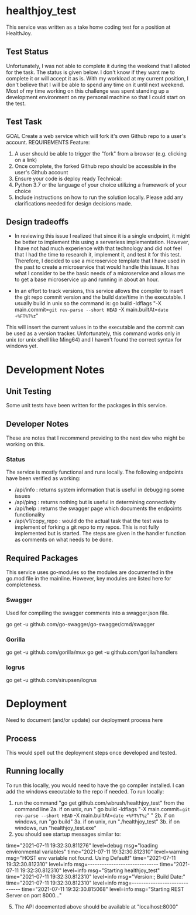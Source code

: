 # healthjoy_test
This service was written as a take home coding test for a position at HealthJoy. 

## Test Status
Unfortunately, I was not able to complete it during the weekend that I alloted for the task. The status is given below. I don't know if they want me 
to complete it or will accept it as is. With my workload at my current position, I don't believe that I will be able to spend any time on it until 
next weekend. Most of my time working on this challenge was spent standing up a development environment on my personal machine so that I could start 
on the test.

## Test Task
GOAL
Create a web service which will fork it's own Github repo to a user's account.
REQUIREMENTS
Feature:
1. A user should be able to trigger the "fork" from a browser (e.g. clicking on a link)
2. Once complete, the forked Github repo should be accessible in the user's Github account
3. Ensure your code is deploy ready
Technical:
1. Python 3.7 or the language of your choice utilizing a framework of your choice
2. Include instructions on how to run the solution locally.
Please add any clarifications needed for design decisions made.

## Design tradeoffs

- In reviewing this issue I realized that since it is a single endpoint, it might be better to implement this using a serverless implementation. However, I have not had much experience with that technology and did not feel that I had the time to research it, implement it, and test it for this test. Therefore, I decided to use a microservice template that I have used in the past to create a microservice that would handle this issue. It has what I consider to be the basic needs of a microservice and allows me to get a base microservice up and running in about an hour.

- In an effort to track versions, this service allows the compiler to insert the git repo commit version and the build date/time in the executable. I usually build in unix so the command is:
go build -ldflags "-X main.commit=`git rev-parse --short HEAD` -X main.builtAt=`date +%FT%T%z`"

This will insert the current values in to the executable and the commit can be used as a version tracker. Unfortunately, this command works only in unix (or unix shell like Ming64) and I haven't found the correct syntax for windows yet.

# Development Notes

## Unit Testing
Some unit tests have been written for the packages in this service. 

## Developer Notes
These are notes that I recommend providing to the next dev who might be working on this.

### Status
The service is mostly functional and runs locally. The following endpoints have been verified as working:
 - /api/info : returns system information that is useful in debugging some issues
 - /api/ping : returns nothing but is useful in determining connectivity
 - /api/help : returns the swagger page which documents the endpoints functionality
 - /api/v1/copy_repo : would do the actual task that the test was to implement of forking a git repo to my repos. This is not fully implemented but is started. The steps are given in the handler function as comments on what needs to be done.

## Required Packages
This service uses go-modules so the modules are documented in the go.mod file in the mainline. However, key modules are listed here for completeness.

### Swagger
Used for compiling the swagger comments into a swagger.json file.

go get -u github.com/go-swagger/go-swagger/cmd/swagger

### Gorilla
go get -u github.com/gorilla/mux
go get -u github.com/gorilla/handlers

### logrus
go get -u github.com/sirupsen/logrus

# Deployment
Need to document (and/or update) our deployment process here

## Process
This would spell out the deployment steps once developed and tested.

## Running locally
To run this locally, you would need to have the go compiler installed. I can add the windows executable to the repo if needed. To run locally:
1. run the command "go get github.com/wbrush/healthjoy_test" from the command line
2a. if on unix, run " go build -ldflags "-X main.commit=`git rev-parse --short HEAD` -X main.builtAt=`date +%FT%T%z`" "
2b. if on windows, run "go build"
3a. if on unix, run "./healthjoy_test" 
3b. if on windows, run "healthjoy_test.exe"
4. you should see startup messages similar to:

time="2021-07-11 19:32:30.811276" level=debug msg="loading environmental variables"
time="2021-07-11 19:32:30.812310" level=warning msg="HOST env variable not found. Using Default!"
time="2021-07-11 19:32:30.812310" level=info msg=------------------------------
time="2021-07-11 19:32:30.812310" level=info msg="Starting healthjoy_test"
time="2021-07-11 19:32:30.812310" level=info msg="Version:; Build Date:"
time="2021-07-11 19:32:30.812310" level=info msg=------------------------------
time="2021-07-11 19:32:30.815068" level=info msg="Starting REST Server on port 8000..."

5. The API docemented above should be available at "localhost:8000"

